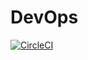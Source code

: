 # DevOps

[![CircleCI](https://circleci.com/gh/rdouglas10/DevOps.svg?style=svg)](https://circleci.com/gh/rdouglas10/DevOps)